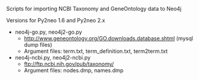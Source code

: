 Scripts for importing NCBI Taxonomy and GeneOntology data to Neo4j

Versions for Py2neo 1.6 and Py2neo 2.x

* neo4j-go.py, neo4j2-go.py
    * http://www.geneontology.org/GO.downloads.database.shtml (mysql dump files)
	* Argument files: term.txt, term_definition.txt, term2term.txt
* neo4j-ncbi.py, neo4j2-ncbi.py
	* ftp://ftp.ncbi.nih.gov/pub/taxonomy/
	* Argument files: nodes.dmp, names.dmp


